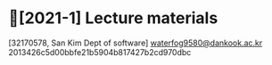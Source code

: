 
# **📂[2021-1] Lecture materials**

[32170578, San Kim Dept of software] waterfog9580@dankook.ac.kr
2013426c5d00bbfe21b5904b817427b2cd970dbc 
